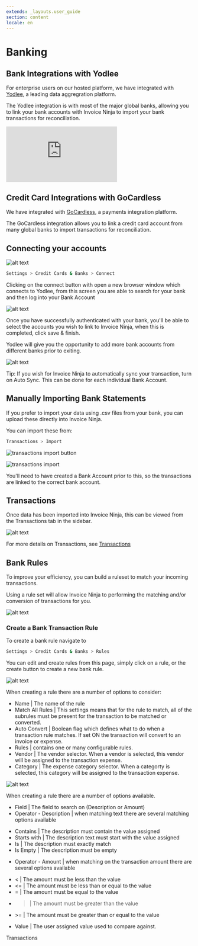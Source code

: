 ```yaml
---
extends: _layouts.user_guide
section: content
locale: en
---
```


# Banking

## Bank Integrations with Yodlee

For enterprise users on our hosted platform, we have integrated with [Yodlee](https://www.yodlee.com), a leading data aggregration platform.

The Yodlee integration is with most of the major global banks, allowing you to link your bank accounts with Invoice Ninja to import your bank transactions for reconciliation.

<div class="video_container">
<iframe class="video" src="https://www.youtube.com/embed/_sIfIr7QUHA" title="YouTube video player" frameborder="0" allow="accelerometer; autoplay; clipboard-write; encrypted-media; gyroscope; picture-in-picture" allowfullscreen></iframe>
</div>

## Credit Card Integrations with GoCardless

We have integrated with [GoCardless](https://gocardless.com), a payments integration platform.

The GoCardless integration allows you to link a credit card account from many global banks to import transactions for reconciliation.

## Connecting your accounts

![alt text](/assets/images/banking/bank_connect.png "Bank accounts list")

```bash
Settings > Credit Cards & Banks > Connect
```

Clicking on the connect button with open a new browser window which connects to Yodlee, from this screen you are able to search for your bank and then log into your Bank Account

![alt text](/assets/images/banking/bank_yodlee_connect.png "Find your bank and login")

Once you have successfully authenticated with your bank, you'll be able to select the accounts you wish to link to Invoice Ninja, when this is completed, click save & finish.

Yodlee will give you the opportunity to add more bank accounts from different banks prior to exiting.

![alt text](/assets/images/banking/auto_sync.png "Auto Sync")

<x-info>
Tip: If you wish for Invoice Ninja to automatically sync your transaction, turn on Auto Sync. This can be done for each individual Bank Account.
</x-info>

## Manually Importing Bank Statements

If you prefer to import your data using .csv files from your bank, you can upload these directly into Invoice Ninja.

You can import these from:

```bash
Transactions > Import
```

![transactions import button](/assets/images/transactions/transactions_import_arrow.png)

![transactions import](/assets/images/transactions/transactions_import.png)

You'll need to have created a Bank Account prior to this, so the transactions are linked to the correct bank account.

## Transactions

Once data has been imported into Invoice Ninja, this can be viewed from the Transactions tab in the sidebar.

![alt text](/assets/images/banking/bank_transactions.png "Transactions")

For more details on Transactions, see [Transactions](/en/transactions)

## Bank Rules

To improve your efficiency, you can build a ruleset to match your incoming transactions.

Using a rule set will allow Invoice Ninja to performing the matching and/or conversion of transactions for you.

![alt text](/assets/images/banking/bank_rule_list.png "Bank rule lists")

### Create a Bank Transaction Rule

To create a bank rule navigate to

```bash
Settings > Credit Cards & Banks > Rules
```

You can edit and create rules from this page, simply click on a rule, or the create button to create a new bank rule.

![alt text](/assets/images/banking/create_rule.png "Create bank rule")

When creating a rule there are a number of options to consider:

- Name | The name of the rule
- Match All Rules | This settings means that for the rule to match, all of the subrules must be present for the transaction to be matched or converted.
- Auto Convert | Boolean flag which defines what to do when a transaction rule matches. If set ON the transaction will convert to an invoice or expense.
- Rules | contains one or many configurable rules.
- Vendor | The vendor selector. When a vendor is selected, this vendor will be assigned to the transaction expense.
- Category | The expense category selector. When a categorty is selected, this category will be assigned to the transaction expense.

![alt text](/assets/images/banking/rule_spec.png "Rule specifications")

When creating a rule there are a number of options available.

- Field | The field to search on (Description or Amount)
- Operator - Description | when matching text there are several matching options available

* Contains | The description must contain the value assigned
* Starts with | The description text must start with the value assigned
* Is | The description must exactly match
* Is Empty | The description must be empty

- Operator - Amount | when matching on the transaction amount there are several options available

* < | The amount must be less than the value
* <= | The amount must be less than or equal to the value
* = | The amount must be equal to the value
* > | The amount must be greater than the value
* \>= | The amount must be greater than or equal to the value

- Value | The user assigned value used to compare against.

<x-next url=/en/transactions>Transactions</x-next>
